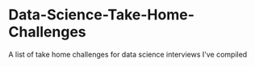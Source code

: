 # Data-Science-Take-Home-Challenges
A list of take home challenges for data science interviews I've compiled
